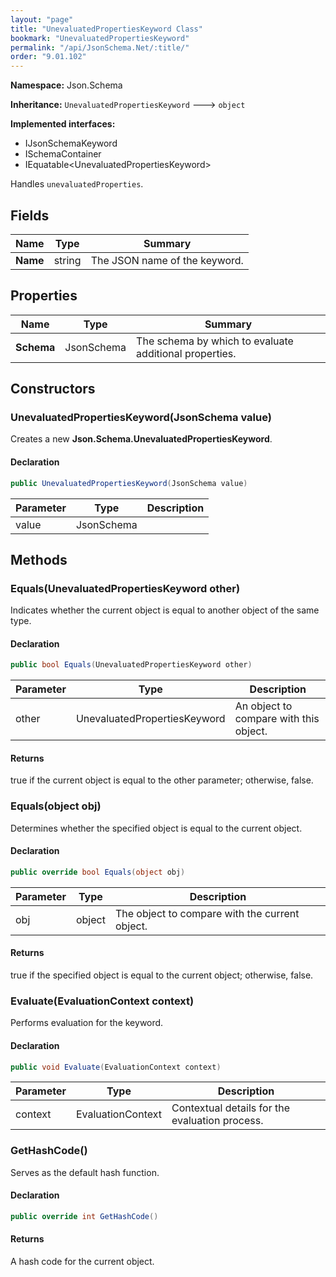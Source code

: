 ```yaml
---
layout: "page"
title: "UnevaluatedPropertiesKeyword Class"
bookmark: "UnevaluatedPropertiesKeyword"
permalink: "/api/JsonSchema.Net/:title/"
order: "9.01.102"
---
```

**Namespace:** Json.Schema

**Inheritance:**
`UnevaluatedPropertiesKeyword`
 🡒 
`object`

**Implemented interfaces:**

- IJsonSchemaKeyword
- ISchemaContainer
- IEquatable\<UnevaluatedPropertiesKeyword\>

Handles `unevaluatedProperties`.

## Fields

| Name | Type | Summary |
|---|---|---|
| **Name** | string | The JSON name of the keyword. |

## Properties

| Name | Type | Summary |
|---|---|---|
| **Schema** | JsonSchema | The schema by which to evaluate additional properties. |

## Constructors

### UnevaluatedPropertiesKeyword(JsonSchema value)

Creates a new **Json.Schema.UnevaluatedPropertiesKeyword**.

#### Declaration

```c#
public UnevaluatedPropertiesKeyword(JsonSchema value)
```

| Parameter | Type | Description |
|---|---|---|
| value | JsonSchema |  |


## Methods

### Equals(UnevaluatedPropertiesKeyword other)

Indicates whether the current object is equal to another object of the same type.

#### Declaration

```c#
public bool Equals(UnevaluatedPropertiesKeyword other)
```

| Parameter | Type | Description |
|---|---|---|
| other | UnevaluatedPropertiesKeyword | An object to compare with this object. |


#### Returns

true if the current object is equal to the <paramref name="other">other</paramref> parameter; otherwise, false.

### Equals(object obj)

Determines whether the specified object is equal to the current object.

#### Declaration

```c#
public override bool Equals(object obj)
```

| Parameter | Type | Description |
|---|---|---|
| obj | object | The object to compare with the current object. |


#### Returns

true if the specified object  is equal to the current object; otherwise, false.

### Evaluate(EvaluationContext context)

Performs evaluation for the keyword.

#### Declaration

```c#
public void Evaluate(EvaluationContext context)
```

| Parameter | Type | Description |
|---|---|---|
| context | EvaluationContext | Contextual details for the evaluation process. |


### GetHashCode()

Serves as the default hash function.

#### Declaration

```c#
public override int GetHashCode()
```


#### Returns

A hash code for the current object.

